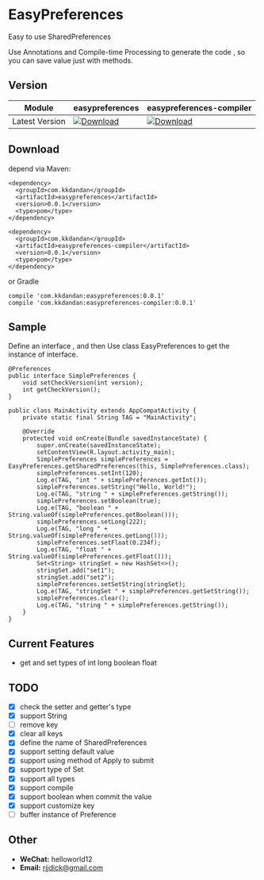 # EasyPreferences

Easy to use SharedPreferences

Use Annotations and Compile-time Processing to generate the code , so you can save value just with methods.

## Version

| Module         | easypreferences                                              | easypreferences-compiler                                     |
| -------------- | ------------------------------------------------------------ | ------------------------------------------------------------ |
| Latest Version | [ ![Download](https://api.bintray.com/packages/kkdandan/maven/easypreferences/images/download.svg) ](https://bintray.com/kkdandan/maven/easypreferences/_latestVersion) | [ ![Download](https://api.bintray.com/packages/kkdandan/maven/easypreferences-compiler/images/download.svg) ](https://bintray.com/kkdandan/maven/easypreferences-compiler/_latestVersion)|

## Download

depend via Maven:

```
<dependency>
  <groupId>com.kkdandan</groupId>
  <artifactId>easypreferences</artifactId>
  <version>0.0.1</version>
  <type>pom</type>
</dependency>

<dependency>
  <groupId>com.kkdandan</groupId>
  <artifactId>easypreferences-compiler</artifactId>
  <version>0.0.1</version>
  <type>pom</type>
</dependency>
```

or Gradle

```
compile 'com.kkdandan:easypreferences:0.0.1'
compile 'com.kkdandan:easypreferences-compiler:0.0.1'
```



## Sample

Define an interface , and then Use class EasyPreferences to get the instance of interface.

    @Preferences
    public interface SimplePreferences {
        void setCheckVersion(int version);
        int getCheckVersion();
    }
    
    public class MainActivity extends AppCompatActivity {
        private static final String TAG = "MainActivity";
        
        @Override
        protected void onCreate(Bundle savedInstanceState) {
            super.onCreate(savedInstanceState);
            setContentView(R.layout.activity_main);
            SimplePreferences simplePreferences = EasyPreferences.getSharedPreferences(this, SimplePreferences.class);
            simplePreferences.setInt(120);
            Log.e(TAG, "int " + simplePreferences.getInt());
            simplePreferences.setString("Hello, World!");
            Log.e(TAG, "string " + simplePreferences.getString());
            simplePreferences.setBoolean(true);
            Log.e(TAG, "boolean " + String.valueOf(simplePreferences.getBoolean()));
            simplePreferences.setLong(222);
            Log.e(TAG, "long " + String.valueOf(simplePreferences.getLong()));
            simplePreferences.setFloat(0.234f);
            Log.e(TAG, "float " + String.valueOf(simplePreferences.getFloat()));
            Set<String> stringSet = new HashSet<>();
            stringSet.add("set1");
            stringSet.add("set2");
            simplePreferences.setSetString(stringSet);
            Log.e(TAG, "stringSet " + simplePreferences.getSetString());
            simplePreferences.clear();
            Log.e(TAG, "string " + simplePreferences.getString());
        }
    }

## Current Features

- get and set types of int long boolean float

## TODO

- [x] check the setter and getter's type
- [x] support String
- [ ] remove key
- [x] clear all keys
- [x] define the name of SharedPreferences
- [x] support setting default value
- [x] support using method of Apply to submit
- [x] support  type of Set<String>
- [x] support all types
- [x] support compile
- [x] support boolean when commit the value
- [x] support customize key
- [ ] buffer instance of Preference

## Other

- **WeChat:**  helloworld12
- **Email:**   rjjdick@gmail.com